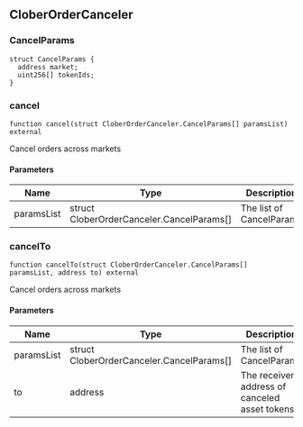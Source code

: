 ## CloberOrderCanceler

### CancelParams

```solidity
struct CancelParams {
  address market;
  uint256[] tokenIds;
}
```

### cancel

```solidity
function cancel(struct CloberOrderCanceler.CancelParams[] paramsList) external
```

Cancel orders across markets

#### Parameters

| Name | Type | Description |
| ---- | ---- | ----------- |
| paramsList | struct CloberOrderCanceler.CancelParams[] | The list of CancelParams |

### cancelTo

```solidity
function cancelTo(struct CloberOrderCanceler.CancelParams[] paramsList, address to) external
```

Cancel orders across markets

#### Parameters

| Name | Type | Description |
| ---- | ---- | ----------- |
| paramsList | struct CloberOrderCanceler.CancelParams[] | The list of CancelParams |
| to | address | The receiver address of canceled asset tokens |


